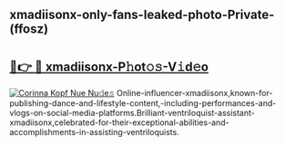 ## xmadiisonx-only-fans​-leaked-photo​-Private-(ffosz)


# <h2><a href="https://mediaupload.pro?title=xmadiisonx&ref=git">🔗👉 🔴 xmadiisonx-P𝚑ot𝚘𝚜-V𝚒d𝚎o</a></h2>

[![Corinna Kopf Nue Nu𝚍e𝚜](https://i.imgur.com/0qMVB7G.gif)](https://mediaupload.pro?title=xmadiisonx&ref=git)
Online-influencer-xmadiisonx,known-for-publishing-dance-and-lifestyle-content,-including-performances-and-vlogs-on-social-media-platforms.Brilliant-ventriloquist-assistant-xmadiisonx,celebrated-for-their-exceptional-abilities-and-accomplishments-in-assisting-ventriloquists.  